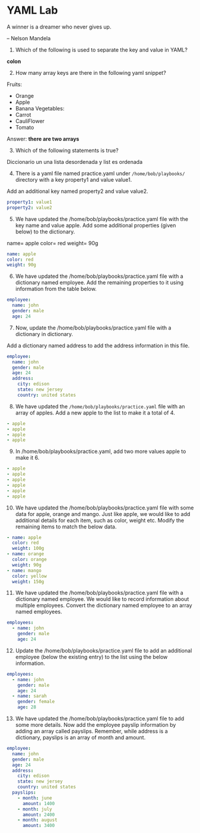 # YAML Lab

A winner is a dreamer who never gives up.

– Nelson Mandela

1. Which of the following is used to separate the key and value in YAML?

**colon**

2. How many array keys are there in the following yaml snippet?

Fruits:
  - Orange
  - Apple
  - Banana
Vegetables:
  - Carrot
  - CauliFlower
  - Tomato

Answer: **there are two arrays**

3. Which of the following statements is true?

Diccionario un una lista desordenada y list es ordenada

4. There is a yaml file named practice.yaml under ```/home/bob/playbooks/``` directory with a key property1 and value value1.

Add an additional key named property2 and value value2.

```yaml
property1: value1
property2: value2
```

5. We have updated the /home/bob/playbooks/practice.yaml file with the key name and value apple. Add some additional properties (given below) to the dictionary.

name= apple
color= red
weight= 90g

```yaml
name: apple
color: red
weight: 90g
```

6. We have updated the /home/bob/playbooks/practice.yaml file with a dictionary named employee. Add the remaining properties to it using information from the table below.

```yaml
employee:
  name: john
  gender: male
  age: 24
```

7. Now, update the /home/bob/playbooks/practice.yaml file with a dictionary in dictionary.

Add a dictionary named address to add the address information in this file.

```yaml
employee:
  name: john
  gender: male
  age: 24
  address:
    city: edison
    state: new jersey
    country: united states
```

8. We have updated the ``` /home/bob/playbooks/practice.yaml ``` file with an array of apples. Add a new apple to the list to make it a total of 4.

```yaml
- apple
- apple
- apple
- apple
```

9. In /home/bob/playbooks/practice.yaml, add two more values apple to make it 6.

```yaml
- apple
- apple
- apple
- apple
- apple
- apple
```

10. We have updated the /home/bob/playbooks/practice.yaml file with some data for apple, orange and mango. Just like apple, we would like to add additional details for each item, such as color, weight etc. Modify the remaining items to match the below data.

```yaml
- name: apple
  color: red
  weight: 100g
- name: orange
  color: orange
  weight: 90g
- name: mango
  color: yellow
  weight: 150g
```

11. We have updated the /home/bob/playbooks/practice.yaml file with a dictionary named employee. We would like to record information about multiple employees. Convert the dictionary named employee to an array named employees.

```yaml
employees:
  - name: john
    gender: male
    age: 24
```

12. Update the /home/bob/playbooks/practice.yaml file to add an additional employee (below the existing entry) to the list using the below information.

```yaml
employees:
  - name: john
    gender: male
    age: 24
  - name: sarah
    gender: female
    age: 28
```

13. We have updated the /home/bob/playbooks/practice.yaml file to add some more details. Now add the employee payslip information by adding an array called payslips. Remember, while address is a dictionary, payslips is an array of month and amount.

```yaml
employee:
  name: john
  gender: male
  age: 24
  address:
    city: edison
    state: new jersey
    country: united states
  payslips:
    - month: june
      amount: 1400
    - month: july
      amount: 2400
    - month: august
      amount: 3400
```